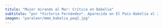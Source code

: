 ```yaml
---
titulo: "Mujer mirando al Mar: Crítica en Babelia"
subtitulo: "por *Victoria Fernández*. Aparecida en El País-Babelia el 25 de mayo de 2010"
imagen: "paraleer/mmm_babelia_peq2.jpg"
---
```

